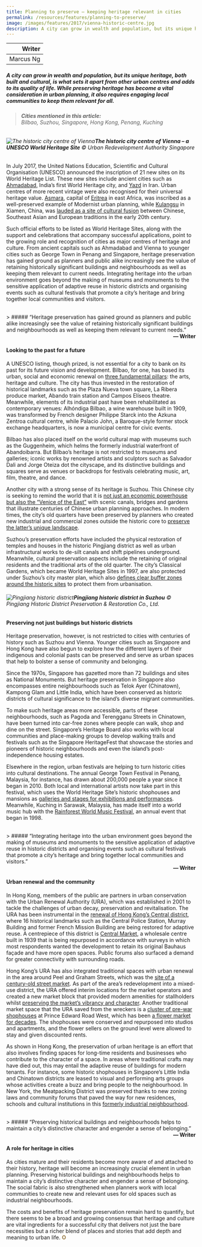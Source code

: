 ```yaml
---
title: Planning to preserve — keeping heritage relevant in cities
permalink: /resources/features/planning-to-preserve/
image: /images/features/2017/vienna-historic-centre.jpg
description: A city can grow in wealth and population, but its unique heritage, both built and cultural, is what sets it apart from other urban centres and adds to its quality of life. While preserving heritage has become a vital consideration in urban planning, it also requires engaging local communities to keep them relevant for all.
---
```


| Writer |
|---:|
| Marcus Ng |

##### A city can grow in wealth and population, but its unique heritage, both built and cultural, is what sets it apart from other urban centres and adds to its quality of life. While preserving heritage has become a vital consideration in urban planning, it also requires engaging local communities to keep them relevant for all.

> ###### **Cities mentioned in this article:** <br> Bilbao, Suzhou, Singapore, Hong Kong, Penang, Kuching

###### ![The historic city centre of Vienna](/images/features/2017/vienna-historic-centre.jpg/)**The historic city centre of Vienna – a UNESCO World Heritage Site** © Urban Redevelopment Authority Singapore

In July 2017, the United Nations Education, Scientific and Cultural Organisation (UNESCO) announced the inscription of 21 new sites on its World Heritage List. These new sites include ancient cities such as [Ahmadabad](https://whc.unesco.org/en/list/1551/), India’s first World Heritage city, and [Yazd](https://whc.unesco.org/en/list/1544/) in Iran. Urban centres of more recent vintage were also recognised for their universal heritage value. [Asmara](https://whc.unesco.org/en/list/1550/), capital of [Eritrea](https://whc.unesco.org/en/statesparties/er) in east Africa, was inscribed as a well-preserved example of Modernist urban planning, while [Kulangsu](https://whc.unesco.org/en/list/1541/) in Xiamen, China, was [lauded as a site of cultural fusion](https://whc.unesco.org/en/newproperties/) between Chinese, Southeast Asian and European traditions in the early 20th century.

Such official efforts to be listed as World Heritage Sites, along with the support and celebrations that accompany successful applications, point to the growing role and recognition of cities as major centres of heritage and culture. From ancient capitals such as Ahmadabad and Vienna to younger cities such as George Town in Penang and Singapore, heritage preservation has gained ground as planners and public alike increasingly see the value of retaining historically significant buildings and neighbourhoods as well as keeping them relevant to current needs. Integrating heritage into the urban environment goes beyond the making of museums and monuments to the sensitive application of adaptive reuse in historic districts and organising events such as cultural festivals that promote a city’s heritage and bring together local communities and visitors.

<br> 
> ##### “Heritage preservation has gained ground as planners and public alike increasingly see the value of retaining historically significant buildings and neighbourhoods as well as keeping them relevant to current needs.”

<div align="right"><b>— Writer</b></div>

#### **Looking to the past for a future**

A UNESCO listing, though prized, is not essential for a city to bank on its past for its future vision and development. Bilbao, for one, has based its urban, social and economic renewal on [three fundamental pillars](https://www.unesco.org/fileadmin/MULTIMEDIA/HQ/CLT/images/session_1B_Ibone_Bengoetxea.pdf): the arts, heritage and culture. The city has thus invested in the restoration of historical landmarks such as the Plaza Nueva town square, La Ribera produce market, Abando train station and Campos Elíseos theatre. Meanwhile, elements of its industrial past have been rehabilitated as contemporary venues: Alhóndiga Bilbao, a wine warehouse built in 1909, was transformed by French designer Philippe Starck into the Azkuna Zentroa cultural centre, while Palacio John, a Baroque-style former stock exchange headquarters, is now a municipal centre for civic events.

Bilbao has also placed itself on the world cultural map with museums such as the Guggenheim, which helms the formerly industrial waterfront of Abandoibarra. But Bilbao’s heritage is not restricted to museums and galleries; iconic works by renowned artists and sculptors such as Salvador Dali and Jorge Oteiza dot the cityscape, and its distinctive buildings and squares serve as venues or backdrops for festivals celebrating music, art, film, theatre, and dance.

Another city with a strong sense of its heritage is Suzhou. This Chinese city is seeking to remind the world that it is [not just an economic powerhouse but also the “Venice of the East”](https://www.worldcitiessummit.com.sg/young-leaders/sites/default/files/Welcome%20Address%20and%20Introductory%20Speech%20Wu%20Xiaodong%20.pdf) with scenic canals, bridges and gardens that illustrate centuries of Chinese urban planning approaches. In modern times, the city’s old quarters have been preserved by planners who created new industrial and commercial zones outside the historic core to [preserve the latter’s unique landscape](https://www.worldcitiessummit.com.sg/young-leaders/sites/default/files/Yang%20Zhiping.pdf).

Suzhou’s preservation efforts have included the physical restoration of temples and houses in the historic Pingjiang district as well as urban infrastructural works to de-silt canals and shift pipelines underground. Meanwhile, cultural preservation aspects include the retaining of original residents and the traditional arts of the old quarter. The city’s Classical Gardens, which became World Heritage Sites in 1997, are also protected under Suzhou’s city master plan, which also [defines clear buffer zones around the historic sites](https://whc.unesco.org/en/list/813) to protect them from urbanisation.

###### ![Pingjiang historic district](/images/features/2017/pingjiang-historic-district.jpg/)**Pingjiang historic district in Suzhou** © Pingjiang Historic District Preservation & Restoration Co., Ltd.

#### **Preserving not just buildings but historic districts**

Heritage preservation, however, is not restricted to cities with centuries of history such as Suzhou and Vienna. Younger cities such as Singapore and Hong Kong have also begun to explore how the different layers of their indigenous and colonial pasts can be preserved and serve as urban spaces that help to bolster a sense of community and belonging.

Since the 1970s, Singapore has gazetted more than 72 buildings and sites as National Monuments. But heritage preservation in Singapore also encompasses entire neighbourhoods such as Telok Ayer (Chinatown), Kampong Glam and Little India, which have been conserved as historic districts of cultural significance to the island’s diverse migrant communities.

To make such heritage areas more accessible, parts of these neighbourhoods, such as Pagoda and Terengganu Streets in Chinatown, have been turned into car-free zones where people can walk, shop and dine on the street. Singapore’s Heritage Board also works with local communities and place-making groups to develop walking trails and festivals such as the Singapore HeritageFest that showcase the stories and pioneers of historic neighbourhoods and even the island’s post-independence housing estates.

Elsewhere in the region, urban festivals are helping to turn historic cities into cultural destinations. The annual George Town Festival in Penang, Malaysia, for instance, has drawn about 200,000 people a year since it began in 2010. Both local and international artists now take part in this festival, which uses the World Heritage Site’s historic shophouses and mansions as [galleries and stages for exhibitions and performances](https://www.straitstimes.com/asia/se-asia/arts-baby-grows-up). Meanwhile, Kuching in Sarawak, Malaysia, has made itself into a world music hub with the [Rainforest World Music Festival](https://sarawaktourism.com/event/rainforest-world-music-festival/), an annual event that began in 1998.

<br>
> ##### “Integrating heritage into the urban environment goes beyond the making of museums and monuments to the sensitive application of adaptive reuse in historic districts and organising events such as cultural festivals that promote a city’s heritage and bring together local communities and visitors.”

<div align="right"><b>— Writer</b></div>

#### **Urban renewal and the community**

In Hong Kong, members of the public are partners in urban conservation with the Urban Renewal Authority (URA), which was established in 2001 to tackle the challenges of urban decay, preservation and revitalisation. The URA has been instrumental in the [renewal of Hong Kong’s Central district](https://www.districtcouncils.gov.hk/central/doc/2016_2019/en/dc_meetings_doc/), where 16 historical landmarks such as the Central Police Station, Murray Building and former French Mission Building are being restored for adaptive reuse. A centrepiece of this district is [Central Market](http://www.ura.org.hk/en/projects/heritage-preservation-and-revitalisation/central/central-market.aspx), a wholesale centre built in 1939 that is being repurposed in accordance with surveys in which most respondents wanted the development to retain its original Bauhaus façade and have more open spaces. Public forums also surfaced a demand for greater connectivity with surrounding roads.

Hong Kong’s URA has also integrated traditional spaces with urban renewal in the area around Peel and Graham Streets, which was the [site of a century-old street market](http://www.ura.org.hk/en/projects/redevelopment/central/peel-street-graham-street-development-scheme.aspx). As part of the area’s redevelopment into a mixed-use district, the URA offered interim locations for the market operators and created a new market block that provided modern amenities for stallholders whilst [preserving the market’s vibrancy and character](http://www.ura.org.hk/en/media/press-release/2014/20140903-1.aspx). Another traditional market space that the URA saved from the wreckers is a [cluster of pre-war shophouses](http://www.scmp.com/lifestyle/interiors-living/article/1811174/hong-kong-shophouse-saved-wreckers-ball-new-lifestyle-hub) at Prince Edward Road West, which has been [a flower market for decades](http://www.ura.org.hk/en/projects/heritage-preservation-and-revitalisation/tai-kok-tsui-mong-kok-yau-ma-tei/prince-edward-road-west-yuen-ngai-street.aspx). The shophouses were conserved and repurposed into studios and apartments, and the flower sellers on the ground level were allowed to stay and given discounted rents.

As shown in Hong Kong, the preservation of urban heritage is an effort that also involves finding spaces for long-time residents and businesses who contribute to the character of a space. In areas where traditional crafts may have died out, this may entail the adaptive reuse of buildings for modern tenants. For instance, some historic shophouses in Singapore’s Little India and Chinatown districts are leased to visual and performing arts groups whose activities create a buzz and bring people to the neighbourhood. In New York, the Meatpacking District was preserved thanks to new zoning laws and community forums that paved the way for new residences, schools and cultural institutions in this [formerly industrial neighbourhood](http://thevillager.com/2013/10/10/ten-years-later-the-meatpacking-district-would-have/).

<br>
> ##### “Preserving historical buildings and neighbourhoods helps to maintain a city’s distinctive character and engender a sense of belonging.”

<div align="right"><b>— Writer</b></div>

#### **A role for heritage in cities**

As cities mature and their residents become more aware of and attached to their history, heritage will become an increasingly crucial element in urban planning. Preserving historical buildings and neighbourhoods helps to maintain a city’s distinctive character and engender a sense of belonging. The social fabric is also strengthened when planners work with local communities to create new and relevant uses for old spaces such as industrial neighbourhoods.

The costs and benefits of heritage preservation remain hard to quantify, but there seems to be a broad and growing consensus that heritage and culture are vital ingredients for a successful city that delivers not just the bare necessities but a richer blend of places and stories that add depth and meaning to urban life. **<font color="#967942">O</font>** 
